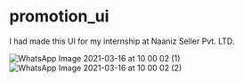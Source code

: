 # promotion_ui

I had made this UI for my internship at Naaniz Seller Pvt. LTD.

![WhatsApp Image 2021-03-16 at 10 00 02 (1)](https://user-images.githubusercontent.com/52932210/111256590-6cb82080-863f-11eb-81bf-a57b6d0b96cd.jpeg)
![WhatsApp Image 2021-03-16 at 10 00 02 (2)](https://user-images.githubusercontent.com/52932210/111256592-6d50b700-863f-11eb-86cb-b03c9832c3d4.jpeg)

